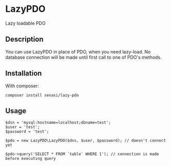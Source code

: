 # LazyPDO
Lazy loadable PDO

## Description
You can use LazyPDO in place of PDO, when you need lazy-load. No database connection will be made until first call to one of PDO's methods.

## Installation

With composer:

```
composer install senasi/lazy-pdo
```

## Usage

```
$dsn = 'mysql:hostname=localhost;dbname=test';
$user = 'test';
$password = 'test';

$pdo = new LazyPDO\LazyPDO($dns, $user, $password); // doesn't connect yet

$pdo->query('SELECT * FROM `table` WHERE 1'); // connection is made before executing query
```
